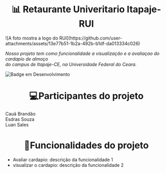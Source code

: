 <h1 align="center"> 📊 Retaurante Univeritario Itapaje- RUI</h1>
![A foto mostra a logo do RUI](https://github.com/user-attachments/assets/13e77b51-1b2a-492b-b1df-da013334c026)

_Nosso projeto tem como funcionalidade a visualização e a avaliaçao do cardapio de almoço </br> do campus de Itapaje-CE, na Universidade Federal do Ceara._

 ![Badge em Desenvolvimento](http://img.shields.io/static/v1?label=STATUS&message=EM%20DESENVOLVIMENTO&color=GREEN&style=for-the-badge) 

<h1 align="center"> 💻Participantes do projeto</h1>
Cauã Brandão</br>
Esdras Souza</br>
Luan Sales</br>

<h1 align="center"> 🔧Funcionalidades do projeto</h1>

- Avaliar cardapio: descrição da funcionalidade 1
- visualizar o cardapio: descrição da funcionalidade 2
